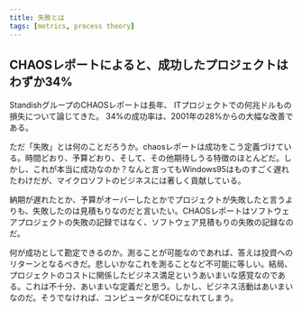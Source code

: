 ```yaml
---
title: 失敗とは
tags: [metrics, process theory]
---
```


## CHAOSレポートによると、成功したプロジェクトはわずか34%

StandishグループのCHAOSレポートは長年、
ITプロジェクトでの何兆ドルもの損失について論じてきた。
34%の成功率は、2001年の28%からの大幅な改善である。

ただ「失敗」とは何のことだろうか。chaosレポートは成功をこう定義づけている。時間どおり、予算どおり、そして、その他期待しうる特徴のほとんどだ。しかし、これが本当に成功なのか？なんと言ってもWindows95はものすごく遅れたわけだが、マイクロソフトのビジネスには著しく貢献している。

納期が遅れたとか、予算がオーバーしたとかでプロジェクトが失敗したと言うよりも、失敗したのは見積もりなのだと言いたい。CHAOSレポートはソフトウェアプロジェクトの失敗の記録ではなく、ソフトウェア見積もりの失敗の記録なのだ。

何が成功として勘定できるのか。測ることが可能なのであれば、答えは投資へのリターンとなるべきだ。悲しいかなこれを測ることなど不可能に等しい。結局、プロジェクトのコストに関係したビジネス満足というあいまいな感覚なのである。これは不十分、あいまいな定義だと思う。しかし、ビジネス活動はあいまいなのだ。そうでなければ、コンピュータがCEOになれてしまう。
